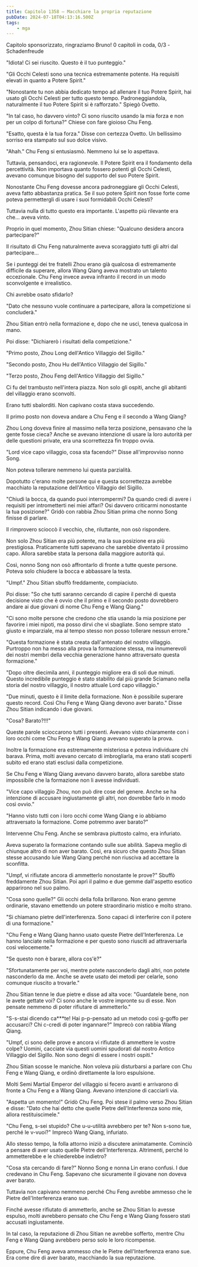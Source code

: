 ```yaml
---
title: Capitolo 1358 – Macchiare la propria reputazione
pubDate: 2024-07-18T04:13:16.500Z
tags:
    - mga
---
```



Capitolo sponsorizzato, ringraziamo Bruno!
0 capitoli in coda, 0/3
-Schadenfreude


"Idiota! Ci sei riuscito. Questo è il tuo punteggio."


"Gli Occhi Celesti sono una tecnica estremamente potente. Ha requisiti elevati in quanto a Potere Spirit."


"Nonostante tu non abbia dedicato tempo ad allenare il tuo Potere Spirit, hai usato gli Occhi Celesti per tutto questo tempo. Padroneggiandola, naturalmente il tuo Potere Spirit si è rafforzato." Spiegò Ovetto.


"In tal caso, ho davvero vinto? Ci sono riuscito usando la mia forza e non per un colpo di fortuna?" Chiese con fare gioioso Chu Feng.


"Esatto, questa è la tua forza." Disse con certezza Ovetto. Un bellissimo sorriso era stampato sul suo dolce visivo.


"Ahah." Chu Feng si entusiasmò. Nemmeno lui se lo aspettava.


Tuttavia, pensandoci, era ragionevole. Il Potere Spirit era il fondamento della percettività. Non importava quanto fossero potenti gli Occhi Celesti, avevano comunque bisogno del supporto del suo Potere Spirit.


Nonostante Chu Feng dovesse ancora padroneggiare gli Occhi Celesti, aveva fatto abbastanza pratica. Se il suo potere Spirit non fosse forte come poteva permettergli di usare i suoi formidabili Occhi Celesti?


Tuttavia nulla di tutto questo era importante. L'aspetto più rilevante era che... aveva vinto.


Proprio in quel momento, Zhou Sitian chiese: "Qualcuno desidera ancora partecipare?"


Il risultato di Chu Feng naturalmente aveva scoraggiato tutti gli altri dal partecipare...


Se i punteggi dei tre fratelli Zhou erano già qualcosa di estremamente difficile da superare, allora Wang Qiang aveva mostrato un talento eccezionale. Chu Feng invece aveva infranto il record in un modo sconvolgente e irrealistico.


Chi avrebbe osato sfidarlo?


"Dato che nessuno vuole continuare a partecipare, allora la competizione si concluderà."


Zhou Sitian entrò nella formazione e, dopo che ne uscì, teneva qualcosa in mano.


Poi disse: "Dichiarerò i risultati della competizione."


"Primo posto, Zhou Long dell'Antico Villaggio del Sigillo."


"Secondo posto, Zhou Hu dell'Antico Villaggio del Sigillo."


"Terzo posto, Zhou Feng dell'Antico Villaggio del Sigillo."


Ci fu del trambusto nell'intera piazza. Non solo gli ospiti, anche gli abitanti del villaggio erano sconvolti.


Erano tutti sbalorditi. Non capivano costa stava succedendo.


Il primo posto non doveva andare a Chu Feng e il secondo a Wang Qiang?


Zhou Long doveva finire al massimo nella terza posizione, pensavano che la gente fosse cieca? Anche se avevano intenzione di usare la loro autorità per delle questioni private, era una scorrettezza fin troppo ovvia.


"Lord vice capo villaggio, cosa sta facendo?" Disse all'improvviso nonno Song.


Non poteva tollerare nemmeno lui questa parzialità.


Dopotutto c'erano molte persone qui e questa scorrettezza avrebbe macchiato la reputazione dell'Antico Villaggio del Sigillo.


"Chiudi la bocca, da quando puoi interrompermi? Da quando credi di avere i requisiti per intrometterti nei miei affari? Osi davvero criticarmi nonostante la tua posizione?" Gridò con rabbia Zhou Sitian prima che nonno Song finisse di parlare.


Il rimprovero scioccò il vecchio, che, riluttante, non osò rispondere.


Non solo Zhou Sitian era più potente, ma la sua posizione era più prestigiosa. Praticamente tutti sapevano che sarebbe diventato il prossimo capo. Allora sarebbe stata la persona dalla maggiore autorità qui.


Così, nonno Song non osò affrontarlo di fronte a tutte queste persone. Poteva solo chiudere la bocca e abbassare la testa.


"Umpf." Zhou Sitian sbuffò freddamente, compiaciuto.


Poi disse: "So che tutti saranno cercando di capire il perché di questa decisione visto che è ovvio che il primo e il secondo posto dovrebbero andare ai due giovani di nome Chu Feng e Wang Qiang."


"Ci sono molte persone che credono che stia usando la mia posizione per favorire i miei nipoti, ma posso dirvi che vi sbagliate. Sono sempre stato giusto e imparziale, ma al tempo stesso non posso tollerare nessun errore."


"Questa formazione è stata creata dall'antenato del nostro villaggio. Purtroppo non ha messo alla prova la formazione stessa, ma innumerevoli dei nostri membri della vecchia generazione hanno attraversato questa formazione."


"Dopo oltre diecimila anni, il punteggio migliore era di soli due minuti. Questo incredibile punteggio è stato stabilito dal più grande Sciamano nella storia del nostro villaggio, il nostro attuale Lord capo villaggio."


"Due minuti, questo è il limite della formazione. Non è possibile superare questo record. Così Chu Feng e Wang Qiang devono aver barato." Disse Zhou Sitian indicando i due giovani.


"Cosa? Barato?!!!"


Queste parole scioccarono tutti i presenti. Avevano visto chiaramente con i loro occhi come Chu Feng e Wang Qiang avevano superato la prova.


Inoltre la formazione era estremamente misteriosa e poteva individuare chi barava. Prima, molti avevano cercato di imbrogliarla, ma erano stati scoperti subito ed erano stati esclusi dalla competizione.


Se Chu Feng e Wang Qiang avevano davvero barato, allora sarebbe stato impossibile che la formazione non li avesse individuati.


"Vice capo villaggio Zhou, non può dire cose del genere. Anche se ha intenzione di accusare ingiustamente gli altri, non dovrebbe farlo in modo così ovvio."


"Hanno visto tutti con i loro occhi come Wang Qiang e io abbiamo attraversato la formazione. Come potremmo aver barato?"


Intervenne Chu Feng. Anche se sembrava piuttosto calmo, era infuriato.


Aveva superato la formazione contando sulle sue abilità. Sapeva meglio di chiunque altro di non aver barato. Così, era sicuro che questo Zhou Sitian stesse accusando luie  Wang Qiang perché non riusciva ad accettare la sconfitta.


"Umpf, vi rifiutate ancora di ammetterlo nonostante le prove?" Sbuffò freddamente Zhou Sitian. Poi aprì il palmo e due gemme dall'aspetto esotico apparirono nel suo palmo.


"Cosa sono quelle?" Gli occhi della folla brillarono. Non erano gemme ordinarie, stavano emettendo un potere straordinario mistico e molto strano.


"Si chiamano pietre dell'interferenza. Sono capaci di interferire con il potere di una formazione."


"Chu Feng e Wang Qiang hanno usato queste Pietre dell'Interferenza. Le hanno lanciate nella formazione e per questo sono riusciti ad attraversarla così velocemente."


"Se questo non è barare, allora cos'è?"


"Sfortunatamente per voi, mentre potete nasconderlo dagli altri, non potete nasconderlo da me. Anche se avete usato dei metodi per celarle, sono comunque riuscito a trovarle."


Zhou Sitian tenne le due pietre e disse ad alta voce: "Guardatele bene, non le avete gettate voi? Ci sono anche le vostre impronte su di esse. Non pensate nemmeno di poter rifiutare di ammetterlo."


"S-s-stai dicendo ca***te! Hai p-p-pensato ad un metodo così g-goffo per accusarci? Chi c-credi di poter ingannare?" Imprecò con rabbia Wang Qiang.


"Umpf, ci sono delle prove e ancora vi rifiutate di ammettere le vostre colpe? Uomini, cacciate via questi uomini spudorati dal nostro Antico Villaggio del Sigillo. Non sono degni di essere i nostri ospiti."


Zhou Sitian scosse le maniche. Non voleva più disturbarsi a parlare con Chu Feng e Wang Qiang, e ordinò direttamente la loro espulsione.


Molti Semi Martial Emperor del villaggio si fecero avanti e arrivarono di fronte a Chu Feng e a Wang Qiang. Avevano intenzione di cacciarli via.


"Aspetta un momento!" Gridò Chu Feng. Poi stese il palmo verso Zhou Sitian e disse: "Dato che hai detto che quelle Pietre dell'Interferenza sono mie, allora restituiscimele."


"Chu Feng, s-sei stupido? Che u-u-utilità avrebbero per te? Non s-sono tue, perché le v-vuoi?" Imprecò Wang Qiang, infuriato.


Allo stesso tempo, la folla attorno iniziò a discutere animatamente. Cominciò a pensare di aver usato quelle Pietre dell'Interferenza. Altrimenti, perché lo ammetterebbe e le chiederebbe indietro?


"Cosa sta cercando di fare?" Nonno Song e nonna Lin erano confusi. I due credevano in Chu Feng. Sapevano che sicuramente il giovane non doveva aver barato.


Tuttavia non capivano nemmeno perché Chu Feng avrebbe ammesso che le Pietre dell'Interferenza erano sue.


Finché avesse rifiutato di ammetterlo, anche se Zhou Sitian lo avesse espulso, molti avrebbero pensato che Chu Feng e Wang Qiang fossero stati accusati ingiustamente.


In tal caso, la reputazione di Zhou Sitian ne avrebbe sofferto, mentre Chu Feng e Wang Qiang avrebbero perso solo le loro ricompense.


Eppure, Chu Feng aveva ammesso che le Pietre dell'Interferenza erano sue. Era come dire di aver barato, macchiando la sua reputazione.
                                


                                



